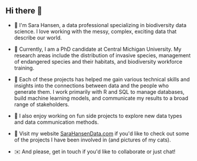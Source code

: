 ## Hi there 👋

* 🌟  I'm Sara Hansen, a data professional specializing in biodiversity data science. I love working with the messy, complex, exciting data that describe our world. 

* 🌳  Currently, I am a PhD candidate at Central Michigan University. My research areas include the distribution of invasive species, management of endangered species and their habitats, and biodiversity workforce training. 

* 💭  Each of these projects has helped me gain various technical skills and insights into the connections between data and the people who generate them. I work primarily with R and SQL to manage databases, build machine learning models, and communicate my results to a broad range of stakeholders.

* 💚  I also enjoy working on fun side projects to explore new data types and data communication methods.

* 💁  Visit my website [SaraHansenData.com](https://www.sarahansendata.com/) if you'd like to check out some of the projects I have been involved in (and pictures of my cats). 

* ✉️  And please, get in touch if you'd like to collaborate or just chat!


